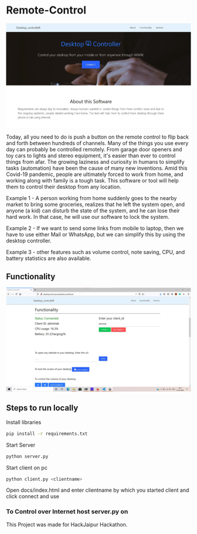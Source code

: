 # Remote-Control

<img src = "https://github.com/abhishek0220/Remote-Control/blob/master/img/Home.jpg">

Today, all you need to do is push a button on the remote control to flip back and forth between hundreds of channels. Many of the things you use every day can probably be controlled remotely. From garage door openers and toy cars to lights and stereo equipment, it's easier than ever to control things from afar.
The growing laziness and curiosity in humans to simplify tasks (automation) have been the cause of many new inventions.
Amid this Covid-19 pandemic, people are ultimately forced to work from home, and working along with family is a tough task. This software or tool will help them to control their desktop from any location.

Example 1 - A person working from home suddenly goes to the nearby market to bring some groceries, realizes that he left the system open, and anyone (a kid) can disturb the state of the system, and he can lose their hard work. In that case, he will use our software to lock the system.

Example 2 - If we want to send some links from mobile to laptop, then we have to use either Mail or WhatsApp, but we can simplify this by using the desktop controller.

Example 3 - other features such as volume control, note saving, CPU, and battery statistics are also available.

## Functionality

<img src = "https://github.com/abhishek0220/Remote-Control/blob/master/img/func.jpg">

## Steps to run locally

Install libraries
```bash
pip install -r requirements.txt
```

Start Server
```bash
python server.py
```

Start client on pc
```bash
python client.py <clientname>
```
Open docs/index.html and enter clientname by which you started client and click connect and use

### To Control over Internet host server.py on 

This Project was made for HackJaipur Hackathon.
